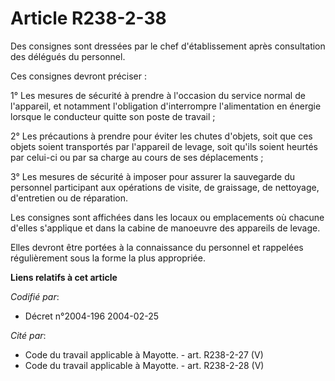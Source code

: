 # Article R238-2-38

Des consignes sont dressées par le chef d'établissement après consultation des délégués du personnel.

Ces consignes devront préciser :

1° Les mesures de sécurité à prendre à l'occasion du service normal de l'appareil, et notamment l'obligation d'interrompre
l'alimentation en énergie lorsque le conducteur quitte son poste de travail ;

2° Les précautions à prendre pour éviter les chutes d'objets, soit que ces objets soient transportés par l'appareil de
levage, soit qu'ils soient heurtés par celui-ci ou par sa charge au cours de ses déplacements ;

3° Les mesures de sécurité à imposer pour assurer la sauvegarde du personnel participant aux opérations de visite, de
graissage, de nettoyage, d'entretien ou de réparation.

Les consignes sont affichées dans les locaux ou emplacements où chacune d'elles s'applique et dans la cabine de manoeuvre des
appareils de levage.

Elles devront être portées à la connaissance du personnel et rappelées régulièrement sous la forme la plus appropriée.

**Liens relatifs à cet article**

_Codifié par_:

  - Décret n°2004-196 2004-02-25

_Cité par_:

  - Code du travail applicable à Mayotte. - art. R238-2-27 (V)
  - Code du travail applicable à Mayotte. - art. R238-2-28 (V)
